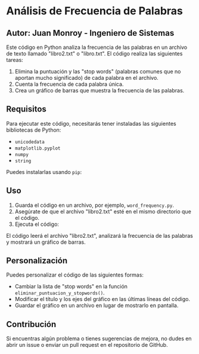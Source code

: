 # Análisis de Frecuencia de Palabras

## Autor: Juan Monroy - Ingeniero de Sistemas

Este código en Python analiza la frecuencia de las palabras en un archivo de texto llamado "libro2.txt" o "libro.txt". El código realiza las siguientes tareas:

1. Elimina la puntuación y las "stop words" (palabras comunes que no aportan mucho significado) de cada palabra en el archivo.
2. Cuenta la frecuencia de cada palabra única.
3. Crea un gráfico de barras que muestra la frecuencia de las palabras.

## Requisitos

Para ejecutar este código, necesitarás tener instaladas las siguientes bibliotecas de Python:

- `unicodedata`
- `matplotlib.pyplot`
- `numpy`
- `string`

Puedes instalarlas usando `pip`:

## Uso

1. Guarda el código en un archivo, por ejemplo, `word_frequency.py`.
2. Asegúrate de que el archivo "libro2.txt" esté en el mismo directorio que el código.
3. Ejecuta el código:

El código leerá el archivo "libro2.txt", analizará la frecuencia de las palabras y mostrará un gráfico de barras.

## Personalización

Puedes personalizar el código de las siguientes formas:

- Cambiar la lista de "stop words" en la función `eliminar_puntuacion_y_stopwords()`.
- Modificar el título y los ejes del gráfico en las últimas líneas del código.
- Guardar el gráfico en un archivo en lugar de mostrarlo en pantalla.

## Contribución

Si encuentras algún problema o tienes sugerencias de mejora, no dudes en abrir un issue o enviar un pull request en el repositorio de GitHub.